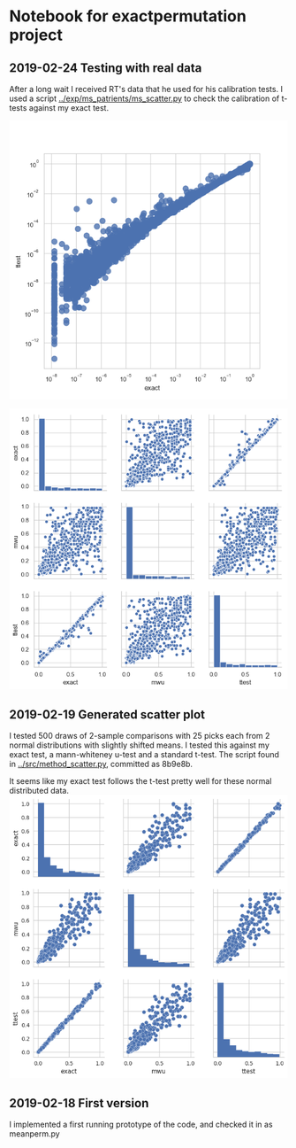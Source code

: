 # Notebook for exactpermutation project

## 2019-02-24 Testing with real data

After a long wait I received RT's data that he used for his calibration tests. I used a script [../exp/ms_patrients/ms_scatter.py](../exp/ms_patrients/ms_scatter.py) to check the calibration of t-tests against my exact test.

![Scatter](./img/loglog_calibration.png "calibration plot")

![Scatter](./img/3meth_calibration.png "Scatter plot")



## 2019-02-19 Generated scatter plot

I tested 500 draws of 2-sample comparisons with 25 picks each from 2 normal distributions with slightly
shifted means. I tested this against my exact test, a mann-whiteney u-test and a standard t-test. The script
found in
[../src/method_scatter.py](../src/method_scatter.py), committed as 8b9e8b.


It seems like my exact test follows the t-test pretty well for these normal distributed data.
![Scatter](./img/method_scatter.png "Scatter plot")


## 2019-02-18 First version
I implemented a first running prototype of the code, and checked it in as meanperm.py
